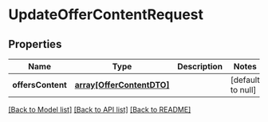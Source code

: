 # UpdateOfferContentRequest

## Properties
Name | Type | Description | Notes
------------ | ------------- | ------------- | -------------
**offersContent** | [**array[OfferContentDTO]**](OfferContentDTO.md) |  | [default to null]

[[Back to Model list]](../README.md#documentation-for-models) [[Back to API list]](../README.md#documentation-for-api-endpoints) [[Back to README]](../README.md)


